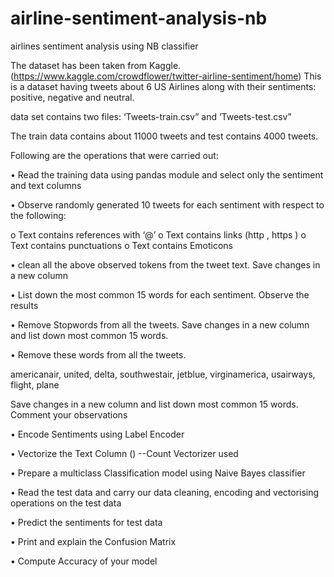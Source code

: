 # airline-sentiment-analysis-nb
airlines sentiment analysis using NB classifier 

The dataset has been taken from Kaggle. (https://www.kaggle.com/crowdflower/twitter-airline-sentiment/home) This is a dataset having tweets about 6 US Airlines along with their sentiments: positive, negative and neutral. 

 data set contains two files: ‘Tweets-train.csv” and ‘Tweets-test.csv” 
 
 The train data contains about 11000 tweets and test contains 4000 tweets. 
 
 Following are the operations that were carried out:
 
 • Read the training data using pandas module and select only the sentiment and text columns 
 
• Observe randomly generated 10 tweets for each sentiment with respect to the following: 

o Text contains references with ‘@’ 
o Text contains links (http , https ) 
o Text contains punctuations o Text contains Emoticons  
 
• clean all the above observed tokens from the tweet text. Save changes in a new column  
 
 
• List down the most common 15 words for each sentiment. Observe the results 
 
 
• Remove Stopwords from all the tweets. Save changes in a new column and list down most common 15 words. 
 
  
• Remove these words from all the tweets. 

  americanair, united, delta, southwestair, jetblue, virginamerica, usairways, flight, plane 
 
Save changes in a new column and list down most common 15 words. Comment your observations  
 
 
• Encode Sentiments using Label Encoder 
 
• Vectorize the Text Column () --Count Vectorizer used
 
 
• Prepare a multiclass Classification model using Naive Bayes classifier  
 
• Read the test data and carry our data cleaning, encoding and vectorising operations on the test data 
 
 
• Predict the sentiments for test data 
 
 
• Print and explain the Confusion Matrix  
 
 
• Compute Accuracy of your model  
 
